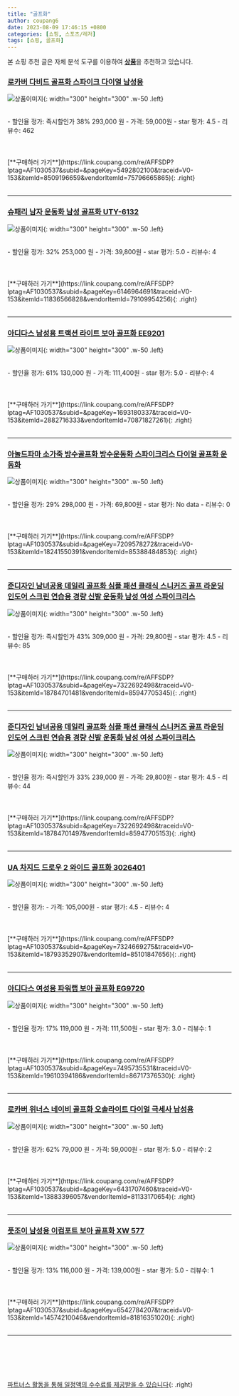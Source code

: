 ```yaml
---
title: "골프화"
author: coupang6
date: 2023-08-09 17:46:15 +0800
categories: [쇼핑, 스포츠/레저]
tags: [쇼핑, 골프화]
---
```


본 쇼핑 추천 글은 자체 분석 도구를 이용하여 [**상품**](https://link.coupang.com/a/bao1ui)을 추천하고 있습니다.

### [로카버 다비드 골프화 스파이크 다이얼 남성용](https://link.coupang.com/re/AFFSDP?lptag=AF1030537&subid=&pageKey=5492802100&traceid=V0-153&itemId=8509196659&vendorItemId=75796665865)

![상품이미지](https://thumbnail7.coupangcdn.com/thumbnails/remote/230x230ex/image/vendor_inventory/a84d/351ac346db9f640aefb241f78379dba60936cc48eb764596311970481c50.jpg){: width="300" height="300" .w-50 .left}


<br>
- 할인율 정가: 즉시할인가 38%  293,000   원
- 가격: 59,000원
- star 평가: 4.5
- 리뷰수: 462
<br>
<br>
<br>
<br>
[**구매하러 가기**](https://link.coupang.com/re/AFFSDP?lptag=AF1030537&subid=&pageKey=5492802100&traceid=V0-153&itemId=8509196659&vendorItemId=75796665865){: .right}
<br>
<br>

---

### [슈패리 남자 운동화 남성 골프화 UTY-6132](https://link.coupang.com/re/AFFSDP?lptag=AF1030537&subid=&pageKey=6146964691&traceid=V0-153&itemId=11836566828&vendorItemId=79109954256)

![상품이미지](https://thumbnail7.coupangcdn.com/thumbnails/remote/230x230ex/image/vendor_inventory/1be2/f8d27dbb0e8a4147bb26cfab64d55ccfaeed541ac7e597e5b444db29859e.jpg){: width="300" height="300" .w-50 .left}


<br>
- 할인율 정가: 32%  253,000   원
- 가격: 39,800원
- star 평가: 5.0
- 리뷰수: 4
<br>
<br>
<br>
<br>
[**구매하러 가기**](https://link.coupang.com/re/AFFSDP?lptag=AF1030537&subid=&pageKey=6146964691&traceid=V0-153&itemId=11836566828&vendorItemId=79109954256){: .right}
<br>
<br>

---

### [아디다스 남성용 트랙션 라이트 보아 골프화 EE9201](https://link.coupang.com/re/AFFSDP?lptag=AF1030537&subid=&pageKey=1693180337&traceid=V0-153&itemId=2882716333&vendorItemId=70871827261)

![상품이미지](https://thumbnail10.coupangcdn.com/thumbnails/remote/230x230ex/image/retail/images/2020/06/12/11/9/9a715c48-135b-4d0c-827f-dcb2671f5921.jpg){: width="300" height="300" .w-50 .left}


<br>
- 할인율 정가: 61%  130,000   원
- 가격: 111,400원
- star 평가: 5.0
- 리뷰수: 4
<br>
<br>
<br>
<br>
[**구매하러 가기**](https://link.coupang.com/re/AFFSDP?lptag=AF1030537&subid=&pageKey=1693180337&traceid=V0-153&itemId=2882716333&vendorItemId=70871827261){: .right}
<br>
<br>

---

### [아놀드파마 소가죽 방수골프화 방수운동화 스파이크리스 다이얼 골프화 운동화](https://link.coupang.com/re/AFFSDP?lptag=AF1030537&subid=&pageKey=7209578272&traceid=V0-153&itemId=18241550391&vendorItemId=85388484853)

![상품이미지](https://thumbnail6.coupangcdn.com/thumbnails/remote/230x230ex/image/vendor_inventory/5902/0d9259f563d521d6787074bac7cc711a996490456dd124d4f6ae91d4be39.jpg){: width="300" height="300" .w-50 .left}


<br>
- 할인율 정가: 29%  298,000   원
- 가격: 69,800원
- star 평가: No data
- 리뷰수: 0
<br>
<br>
<br>
<br>
[**구매하러 가기**](https://link.coupang.com/re/AFFSDP?lptag=AF1030537&subid=&pageKey=7209578272&traceid=V0-153&itemId=18241550391&vendorItemId=85388484853){: .right}
<br>
<br>

---

### [준디자인 남녀공용 데일리 골프화 심플 패션 클래식 스니커즈 골프 라운딩 인도어 스크린 연습용 경량 신발 운동화 남성 여성 스파이크리스](https://link.coupang.com/re/AFFSDP?lptag=AF1030537&subid=&pageKey=7322692498&traceid=V0-153&itemId=18784701481&vendorItemId=85947705345)

![상품이미지](https://thumbnail9.coupangcdn.com/thumbnails/remote/230x230ex/image/vendor_inventory/c407/7d0d7cb1e53f8694d5098587a1ed6cf32aa7fab07641d76f9d533e36391e.jpg){: width="300" height="300" .w-50 .left}


<br>
- 할인율 정가: 즉시할인가 43%  309,000   원
- 가격: 29,800원
- star 평가: 4.5
- 리뷰수: 85
<br>
<br>
<br>
<br>
[**구매하러 가기**](https://link.coupang.com/re/AFFSDP?lptag=AF1030537&subid=&pageKey=7322692498&traceid=V0-153&itemId=18784701481&vendorItemId=85947705345){: .right}
<br>
<br>

---

### [준디자인 남녀공용 데일리 골프화 심플 패션 클래식 스니커즈 골프 라운딩 인도어 스크린 연습용 경량 신발 운동화 남성 여성 스파이크리스](https://link.coupang.com/re/AFFSDP?lptag=AF1030537&subid=&pageKey=7322692498&traceid=V0-153&itemId=18784701497&vendorItemId=85947705153)

![상품이미지](https://thumbnail9.coupangcdn.com/thumbnails/remote/230x230ex/image/vendor_inventory/5846/f9864c812a4aa705f4b388832544225d3b8c354e926ff4239b1cfcf75ef1.jpg){: width="300" height="300" .w-50 .left}


<br>
- 할인율 정가: 즉시할인가 33%  239,000   원
- 가격: 29,800원
- star 평가: 4.5
- 리뷰수: 44
<br>
<br>
<br>
<br>
[**구매하러 가기**](https://link.coupang.com/re/AFFSDP?lptag=AF1030537&subid=&pageKey=7322692498&traceid=V0-153&itemId=18784701497&vendorItemId=85947705153){: .right}
<br>
<br>

---

### [UA 차지드 드로우 2 와이드 골프화 3026401](https://link.coupang.com/re/AFFSDP?lptag=AF1030537&subid=&pageKey=7324669275&traceid=V0-153&itemId=18793352907&vendorItemId=85101847656)

![상품이미지](https://thumbnail10.coupangcdn.com/thumbnails/remote/230x230ex/image/vendor_inventory/fb6c/fa15155b09eb2d2f8a8ec4c3e7877f78e8f2a6504cbc33d6540f5e7de68e.jpg){: width="300" height="300" .w-50 .left}


<br>
- 할인율 정가: 
- 가격: 105,000원
- star 평가: 4.5
- 리뷰수: 4
<br>
<br>
<br>
<br>
[**구매하러 가기**](https://link.coupang.com/re/AFFSDP?lptag=AF1030537&subid=&pageKey=7324669275&traceid=V0-153&itemId=18793352907&vendorItemId=85101847656){: .right}
<br>
<br>

---

### [아디다스 여성용 파워랩 보아 골프화 EG9720](https://link.coupang.com/re/AFFSDP?lptag=AF1030537&subid=&pageKey=7495735531&traceid=V0-153&itemId=19610394186&vendorItemId=86717376530)

![상품이미지](https://thumbnail9.coupangcdn.com/thumbnails/remote/230x230ex/image/retail/images/2023/07/28/16/8/6137d7e3-99cf-4ec2-8abd-efe086fdb585.jpg){: width="300" height="300" .w-50 .left}


<br>
- 할인율 정가: 17%  119,000   원
- 가격: 111,500원
- star 평가: 3.0
- 리뷰수: 1
<br>
<br>
<br>
<br>
[**구매하러 가기**](https://link.coupang.com/re/AFFSDP?lptag=AF1030537&subid=&pageKey=7495735531&traceid=V0-153&itemId=19610394186&vendorItemId=86717376530){: .right}
<br>
<br>

---

### [로카버 위너스 네이비 골프화 오솔라이트 다이얼 극세사 남성용](https://link.coupang.com/re/AFFSDP?lptag=AF1030537&subid=&pageKey=6431707460&traceid=V0-153&itemId=13883396057&vendorItemId=81133170654)

![상품이미지](https://thumbnail10.coupangcdn.com/thumbnails/remote/230x230ex/image/vendor_inventory/89dd/ad9fbdc5e599882a31346a36514f42c0cf41d114ea17810b3a0f9ec540a4.jpg){: width="300" height="300" .w-50 .left}


<br>
- 할인율 정가: 62%  79,000   원
- 가격: 59,000원
- star 평가: 5.0
- 리뷰수: 2
<br>
<br>
<br>
<br>
[**구매하러 가기**](https://link.coupang.com/re/AFFSDP?lptag=AF1030537&subid=&pageKey=6431707460&traceid=V0-153&itemId=13883396057&vendorItemId=81133170654){: .right}
<br>
<br>

---

### [풋조이 남성용 이컴포트 보아 골프화 XW 577](https://link.coupang.com/re/AFFSDP?lptag=AF1030537&subid=&pageKey=6542784207&traceid=V0-153&itemId=14574210046&vendorItemId=81816351020)

![상품이미지](https://thumbnail9.coupangcdn.com/thumbnails/remote/230x230ex/image/retail/images/4110626291037926-74e58534-da9a-4272-a80b-ef5d23069733.jpg){: width="300" height="300" .w-50 .left}


<br>
- 할인율 정가: 13%  116,000   원
- 가격: 139,000원
- star 평가: 5.0
- 리뷰수: 1
<br>
<br>
<br>
<br>
[**구매하러 가기**](https://link.coupang.com/re/AFFSDP?lptag=AF1030537&subid=&pageKey=6542784207&traceid=V0-153&itemId=14574210046&vendorItemId=81816351020){: .right}
<br>
<br>

---
<br><br><br><br><br> [파트너스 활동을 통해 일정액의 수수료를 제공받을 수 있습니다](https://link.coupang.com/a/bao1ui){: .right}